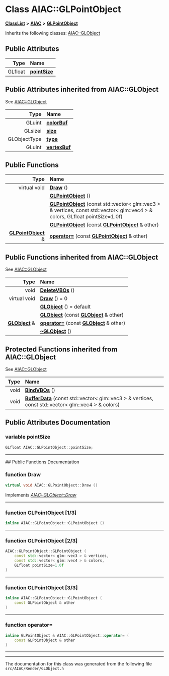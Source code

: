

# Class AIAC::GLPointObject



[**ClassList**](annotated.md) **>** [**AIAC**](namespaceAIAC.md) **>** [**GLPointObject**](classAIAC_1_1GLPointObject.md)








Inherits the following classes: [AIAC::GLObject](classAIAC_1_1GLObject.md)






















## Public Attributes

| Type | Name |
| ---: | :--- |
|  GLfloat | [**pointSize**](#variable-pointsize)  <br> |


## Public Attributes inherited from AIAC::GLObject

See [AIAC::GLObject](classAIAC_1_1GLObject.md)

| Type | Name |
| ---: | :--- |
|  GLuint | [**colorBuf**](classAIAC_1_1GLObject.md#variable-colorbuf)  <br> |
|  GLsizei | [**size**](classAIAC_1_1GLObject.md#variable-size)  <br> |
|  GLObjectType | [**type**](classAIAC_1_1GLObject.md#variable-type)  <br> |
|  GLuint | [**vertexBuf**](classAIAC_1_1GLObject.md#variable-vertexbuf)  <br> |






























## Public Functions

| Type | Name |
| ---: | :--- |
| virtual void | [**Draw**](#function-draw) () <br> |
|   | [**GLPointObject**](#function-glpointobject-13) () <br> |
|   | [**GLPointObject**](#function-glpointobject-23) (const std::vector&lt; glm::vec3 &gt; & vertices, const std::vector&lt; glm::vec4 &gt; & colors, GLfloat pointSize=1.0f) <br> |
|   | [**GLPointObject**](#function-glpointobject-33) (const [**GLPointObject**](classAIAC_1_1GLPointObject.md) & other) <br> |
|  [**GLPointObject**](classAIAC_1_1GLPointObject.md) & | [**operator=**](#function-operator) (const [**GLPointObject**](classAIAC_1_1GLPointObject.md) & other) <br> |


## Public Functions inherited from AIAC::GLObject

See [AIAC::GLObject](classAIAC_1_1GLObject.md)

| Type | Name |
| ---: | :--- |
|  void | [**DeleteVBOs**](classAIAC_1_1GLObject.md#function-deletevbos) () <br> |
| virtual void | [**Draw**](classAIAC_1_1GLObject.md#function-draw) () = 0<br> |
|   | [**GLObject**](classAIAC_1_1GLObject.md#function-globject-12) () = default<br> |
|   | [**GLObject**](classAIAC_1_1GLObject.md#function-globject-22) (const [**GLObject**](classAIAC_1_1GLObject.md) & other) <br> |
|  [**GLObject**](classAIAC_1_1GLObject.md) & | [**operator=**](classAIAC_1_1GLObject.md#function-operator) (const [**GLObject**](classAIAC_1_1GLObject.md) & other) <br> |
|   | [**~GLObject**](classAIAC_1_1GLObject.md#function-globject) () <br> |
















































## Protected Functions inherited from AIAC::GLObject

See [AIAC::GLObject](classAIAC_1_1GLObject.md)

| Type | Name |
| ---: | :--- |
|  void | [**BindVBOs**](classAIAC_1_1GLObject.md#function-bindvbos) () <br> |
|  void | [**BufferData**](classAIAC_1_1GLObject.md#function-bufferdata) (const std::vector&lt; glm::vec3 &gt; & vertices, const std::vector&lt; glm::vec4 &gt; & colors) <br> |






## Public Attributes Documentation




### variable pointSize 

```C++
GLfloat AIAC::GLPointObject::pointSize;
```




<hr>
## Public Functions Documentation




### function Draw 

```C++
virtual void AIAC::GLPointObject::Draw () 
```



Implements [*AIAC::GLObject::Draw*](classAIAC_1_1GLObject.md#function-draw)


<hr>



### function GLPointObject [1/3]

```C++
inline AIAC::GLPointObject::GLPointObject () 
```




<hr>



### function GLPointObject [2/3]

```C++
AIAC::GLPointObject::GLPointObject (
    const std::vector< glm::vec3 > & vertices,
    const std::vector< glm::vec4 > & colors,
    GLfloat pointSize=1.0f
) 
```




<hr>



### function GLPointObject [3/3]

```C++
inline AIAC::GLPointObject::GLPointObject (
    const GLPointObject & other
) 
```




<hr>



### function operator= 

```C++
inline GLPointObject & AIAC::GLPointObject::operator= (
    const GLPointObject & other
) 
```




<hr>

------------------------------
The documentation for this class was generated from the following file `src/AIAC/Render/GLObject.h`

